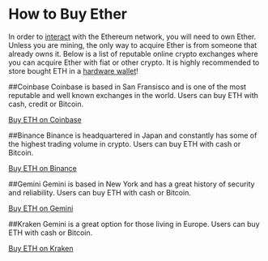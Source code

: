 # How to Buy Ether

In order to [interact](https://docs.ethhub.io/using-ethereum/transactions/) with the Ethereum network, you will need to own Ether. Unless you are mining, the only way to acquire Ether is from someone that already owns it. Below is a list of reputable online crypto exchanges where you can acquire Ether with fiat or other crypto. It is highly recommended to store bought ETH in a [hardware wallet](https://docs.ethhub.io/using-ethereum/wallets/hardware/)!

##Coinbase
Coinbase is based in San Fransisco and is one of the most reputable and well known exchanges in the world. Users can buy ETH with cash, credit or Bitcoin.

[Buy ETH on Coinbase](https://www.coinbase.com/join/527bbccd0c46660a8a00003b)

##Binance
Binance is headquartered in Japan and constantly has some of the highest trading volume in crypto. Users can buy ETH with cash or Bitcoin.

[Buy ETH on Binance](https://www.binance.com/?ref=10900939)

##Gemini
Gemini is based in New York and has a great history of security and reliability. Users can buy ETH with cash or Bitcoin.

[Buy ETH on Gemini](https://exchange.gemini.com)

##Kraken
Gemini is a great option for those living in Europe. Users can buy ETH with cash or Bitcoin.

[Buy ETH on Kraken](https://www.kraken.com)





